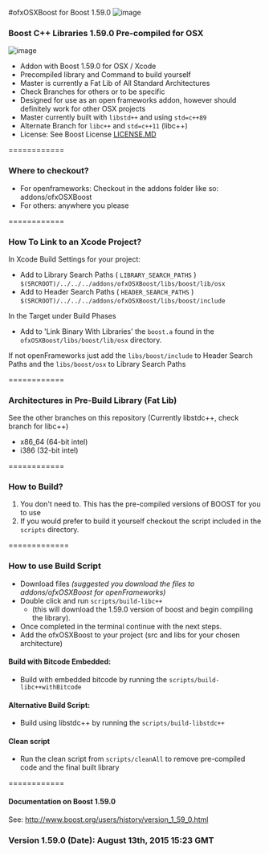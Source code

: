 #ofxOSXBoost for Boost 1.59.0  ![image](https://travis-ci.org/danoli3/ofxOSXBoost.svg?branch=master)

### Boost C++ Libraries 1.59.0 Pre-compiled for OSX
![image](https://github.com/danoli3/ofxOSXBoost/blob/master/ofxaddons_thumbnail.png)

- Addon with Boost 1.59.0 for OSX / Xcode 
- Precompiled library and Command to build yourself
- Master is currently a Fat Lib of All Standard Architectures
- Check Branches for others or to be specific 
- Designed for use as an open frameworks addon, however should definitely work for other OSX projects
- Master currently built with ```libstd++``` and using ```std=c++89```
- Alternate Branch for ```libc++``` and ```std=c++11``` (libc++)
- License: See Boost License [LICENSE.MD](https://github.com/danoli3/ofxOSXBoost/blob/master/LICENSE.md)

============


### Where to checkout?

- For openframeworks: Checkout in the addons folder like so: addons/ofxOSXBoost
- For others: anywhere you please



============

### How To Link to an Xcode Project?

In Xcode Build Settings for your project:

- Add to Library Search Paths ( ```LIBRARY_SEARCH_PATHS``` ) ```$(SRCROOT)/../../../addons/ofxOSXBoost/libs/boost/lib/osx ```
- Add to Header Search Paths ( ```HEADER_SEARCH_PATHS``` )  
```$(SRCROOT)/../../../addons/ofxOSXBoost/libs/boost/include ```

In the Target under Build Phases
- Add to 'Link Binary With Libraries' the ```boost.a``` found in the ```ofxOSXBoost/libs/boost/lib/osx``` directory.

If not openFrameworks just add the ``` libs/boost/include ``` to Header Search Paths and the  ``` libs/boost/osx ``` to Library Search Paths



============

### Architectures in Pre-Build Library (Fat Lib)
See the other branches on this repository (Currently libstdc++, check branch for libc++)

- x86_64 (64-bit intel)
- i386 (32-bit intel)

============


### How to Build?

1. You don't need to. This has the pre-compiled versions of BOOST for you to use
2. If you would prefer to build it yourself checkout the script included in the ``` scripts ``` directory.


=============

### How to use Build Script

- Download files *(suggested you download the files to addons/ofxOSXBoost for openFrameworks)*
- Double click and run ```scripts/build-libc++``` 
	- (this will download the 1.59.0 version of boost and begin compiling the library).
- Once completed in the terminal continue with the next steps.
- Add the ofxOSXBoost to your project (src and libs for your chosen architecture)

#### Build with Bitcode Embedded:
- Build with embedded bitcode by running the ```scripts/build-libc++withBitcode```


#### Alternative Build Script:
- Build using libstdc++ by running the ```scripts/build-libstdc++```

#### Clean script
- Run the clean script from ```scripts/cleanAll``` to remove pre-compiled code and the final built library



============

#### Documentation on Boost 1.59.0


See: http://www.boost.org/users/history/version_1_59_0.html


### Version 1.59.0 (Date): August 13th, 2015 15:23 GMT
